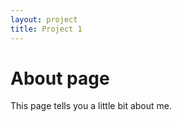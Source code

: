 ```yaml
---
layout: project
title: Project 1
---
```

# About page

This page tells you a little bit about me.